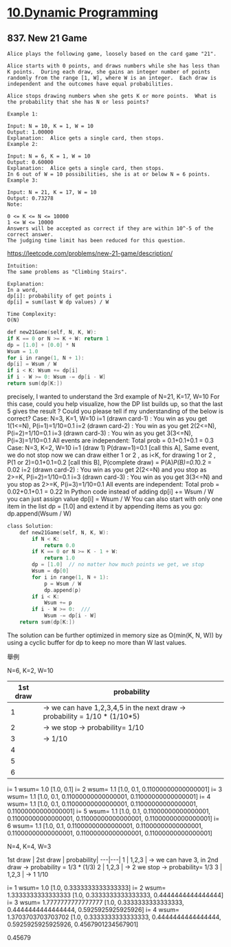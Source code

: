 

# [10.Dynamic Programming](/dynamic-programming.md)

## 837. New 21 Game

    Alice plays the following game, loosely based on the card game "21".
    
    Alice starts with 0 points, and draws numbers while she has less than K points.  During each draw, she gains an integer number of points randomly from the range [1, W], where W is an integer.  Each draw is independent and the outcomes have equal probabilities.
    
    Alice stops drawing numbers when she gets K or more points.  What is the probability that she has N or less points?
    
    Example 1:
    
    Input: N = 10, K = 1, W = 10
    Output: 1.00000
    Explanation:  Alice gets a single card, then stops.
    Example 2:
    
    Input: N = 6, K = 1, W = 10
    Output: 0.60000
    Explanation:  Alice gets a single card, then stops.
    In 6 out of W = 10 possibilities, she is at or below N = 6 points.
    Example 3:
    
    Input: N = 21, K = 17, W = 10
    Output: 0.73278
    Note:
    
    0 <= K <= N <= 10000
    1 <= W <= 10000
    Answers will be accepted as correct if they are within 10^-5 of the correct answer.
    The judging time limit has been reduced for this question.


https://leetcode.com/problems/new-21-game/description/

    Intuition:
    The same problems as "Climbing Stairs".
    
    Explanation:
    In a word,
    dp[i]: probability of get points i
    dp[i] = sum(last W dp values) / W
    
    Time Complexity:
    O(N)
    
```c
def new21Game(self, N, K, W):
if K == 0 or N >= K + W: return 1
dp = [1.0] + [0.0] * N
Wsum = 1.0
for i in range(1, N + 1):
dp[i] = Wsum / W
if i < K: Wsum += dp[i]
if i - W >= 0: Wsum -= dp[i - W]
return sum(dp[K:])
```

precisely, I wanted to understand the 3rd example of N=21, K=17, W=10
For this case, could you help visualize, how the DP list builds up, so that the last 5 gives the result ?
Could you please tell if my understanding of the below is correct?
Case: N=3, K=1, W=10
i=1 (drawn card-1) : You win as you get 1(1<=N), P(i=1)=1/10=0.1
i=2 (drawn card-2) : You win as you get 2(2<=N), P(i=2)=1/10=0.1
i=3 (drawn card-3) : You win as you get 3(3<=N), P(i=3)=1/10=0.1
All events are independent: Total prob = 0.1+0.1+0.1 = 0.3
Case: N=3, K=2, W=10
i=1 (draw 1) P(draw=1)=0.1 [call this A], Same event, we do not stop now we can draw either 1 or 2 , as i<K, for drawing 1 or 2 , P(1 or 2)=0.1+0.1=0.2 [call this B], P(complete draw) = P(A)*P(B)=0.1*0.2 = 0.02
i=2 (drawn card-2) : You win as you get 2(2<=N) and you stop as 2>=K, P(i=2)=1/10=0.1
i=3 (drawn card-3) : You win as you get 3(3<=N) and you stop as 2>=K, P(i=3)=1/10=0.1
All events are independent: Total prob = 0.02+0.1+0.1 = 0.22
In Python code instead of adding dp[i] += Wsum / W you can just assign value dp[i] = Wsum / W
You can also start with only one item in the list dp = [1.0] and extend it by appending items as you go: dp.append(Wsum / W)

```c
class Solution:
    def new21Game(self, N, K, W):
        if N < K:
            return 0.0
        if K == 0 or N >= K - 1 + W:
            return 1.0
        dp = [1.0]  // no matter how much points we get, we stop
        Wsum = dp[0]
        for i in range(1, N + 1):
            p = Wsum / W
            dp.append(p)
        if i < K:
            Wsum += p
        if i - W >= 0:  ///
            Wsum -= dp[i - W]
    return sum(dp[K:])
```

The solution can be further optimized in memory size as O(min(K, N, W)) by using a cyclic buffer for dp to keep no more than W last values.


舉例

N=6, K=2, W=10

1st draw | probability|
---|---|
 1 |      -> we can have 1,2,3,4,5 in the next draw -> probability = 1/10 * (1/10*5)
 2 |     -> we stop -> probability= 1/10 
 3 |      -> 1/10
 4 |
 5 |
 6 |
 
i= 1 wsum= 1.0
[1.0, 0.1]
i= 2 wsum= 1.1
[1.0, 0.1, 0.11000000000000001]
i= 3 wsum= 1.1
[1.0, 0.1, 0.11000000000000001, 0.11000000000000001]
i= 4 wsum= 1.1
[1.0, 0.1, 0.11000000000000001, 0.11000000000000001, 0.11000000000000001]
i= 5 wsum= 1.1
[1.0, 0.1, 0.11000000000000001, 0.11000000000000001, 0.11000000000000001, 0.11000000000000001]
i= 6 wsum= 1.1
[1.0, 0.1, 0.11000000000000001, 0.11000000000000001, 0.11000000000000001, 0.11000000000000001, 0.11000000000000001]

N=4, K=4, W=3

1st draw | 2st draw | probability|
---|---|
 1 |   1,2,3 |   -> we can have 3, in 2nd draw -> probability = 1/3 * (1/3)
 2 |   1,2,3 | -> 2 we stop -> probability= 1/3 
 3 |   1,2,3 |  -> 1 1/10

i= 1 wsum= 1.0
[1.0, 0.3333333333333333]
i= 2 wsum= 1.3333333333333333
[1.0, 0.3333333333333333, 0.4444444444444444]
i= 3 wsum= 1.7777777777777777
[1.0, 0.3333333333333333, 0.4444444444444444, 0.5925925925925926]
i= 4 wsum= 1.3703703703703702
[1.0, 0.3333333333333333, 0.4444444444444444, 0.5925925925925926, 0.4567901234567901]
 
0.45679
